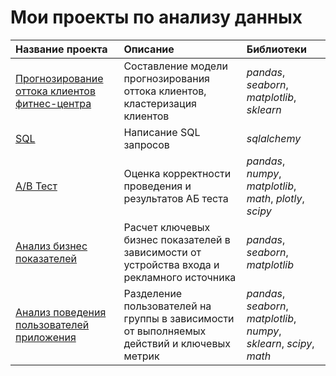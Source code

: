 # Мои проекты по анализу данных

| Название проекта | Описание | Библиотеки | 
| :------ | :-------| :--------- | 
| [Прогнозирование оттока клиентов фитнес-центра](ML) | Составление модели прогнозирования оттока клиентов, кластеризация клиентов | *pandas*, *seaborn*, *matplotlib*, *sklearn* |
| [SQL](SQL) | Написание SQL запросов | *sqlalchemy* |
| [A/B Тест](AB_Test) | Оценка корректности проведения и результатов АБ теста | *pandas*, *numpy*, *matplotlib*, *math*, *plotly*, *scipy* |
| [Анализ бизнес показателей](Analys_business_indicators) | Расчет ключевых бизнес показателей в зависимости от устройства входа и рекламного источника | *pandas*, *seaborn*, *matplotlib* |
| [Анализ поведения пользователей приложения](User_behavior_analysis) | Разделение пользователей на группы в зависимости от выполняемых действий и ключевых метрик | *pandas*, *seaborn*, *matplotlib*, *numpy*, *sklearn*, *scipy*, *math* |